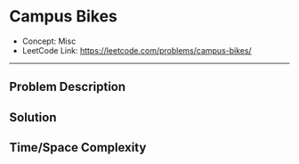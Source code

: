 # Campus Bikes

- Concept: Misc
- LeetCode Link: https://leetcode.com/problems/campus-bikes/

---

## Problem Description

## Solution

## Time/Space Complexity


